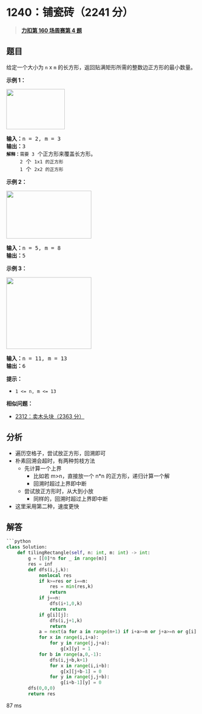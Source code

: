 # 1240：铺瓷砖（2241 分）


> <u>**[力扣第 160 场周赛第 4 题](https://leetcode.cn/problems/tiling-a-rectangle-with-the-fewest-squares/)**</u>

## 题目

<p>给定一个大小为 <code>n</code> x <code>m</code> 的长方形，返回贴满矩形所需的整数边正方形的最小数量。</p>



<p><strong>示例 1：</strong></p>

<p><img alt="" src="https://assets.leetcode-cn.com/aliyun-lc-upload/uploads/2019/10/25/sample_11_1592.png" style="height: 106px; width: 154px;" /></p>

<pre>
<strong>输入：</strong>n = 2, m = 3
<strong>输出：</strong>3
<code><strong>解释：</strong>需要<strong> </strong>3</code> 个正方形来覆盖长方形。
<code>     2</code> 个 <code>1x1 的正方形</code>
<code>     1</code> 个 <code>2x2 的正方形</code></pre>

<p><strong>示例 2：</strong></p>

<p><img alt="" src="https://assets.leetcode-cn.com/aliyun-lc-upload/uploads/2019/10/25/sample_22_1592.png" style="height: 126px; width: 224px;" /></p>

<pre>
<strong>输入：</strong>n = 5, m = 8
<strong>输出：</strong>5
</pre>

<p><strong>示例 3：</strong></p>

<p><img alt="" src="https://assets.leetcode-cn.com/aliyun-lc-upload/uploads/2019/10/25/sample_33_1592.png" style="height: 189px; width: 224px;" /></p>

<pre>
<strong>输入：</strong>n = 11, m = 13
<strong>输出：</strong>6
</pre>



<p><strong>提示：</strong></p>

<ul>
<li><code>1 &lt;= n, m &lt;= 13</code></li>
</ul>


**相似问题：**
- [2312：卖木头块（2363 分）](/leetcode/2312)


## 分析

- 遍历空格子，尝试放正方形，回溯即可
- 朴素回溯会超时，有两种剪枝方法
	- 先计算一个上界
		- 比如若 m>n，直接放一个 n*n 的正方形，递归计算一个解
		- 回溯时超过上界即中断
	- 尝试放正方形时，从大到小放
		- 同样的，回溯时超过上界即中断
- 这里采用第二种，速度更快
## 解答


```python
```python
class Solution:
    def tilingRectangle(self, n: int, m: int) -> int:
        g = [[0]*n for _ in range(m)]
        res = inf
        def dfs(i,j,k):
            nonlocal res
            if k>=res or i==m:
                res = min(res,k)
                return
            if j==n:
                dfs(i+1,0,k)
                return
            if g[i][j]:
                dfs(i,j+1,k)
                return
            a = next(a for a in range(n+1) if i+a>=m or j+a>=n or g[i][j+a])
            for x in range(i,i+a):
                for y in range(j,j+a):
                    g[x][y] = 1
            for b in range(a,0,-1):
                dfs(i,j+b,k+1)
                for x in range(i,i+b):
                    g[x][j+b-1] = 0
                for y in range(j,j+b):
                    g[i+b-1][y] = 0
        dfs(0,0,0)
        return res
```

87 ms
